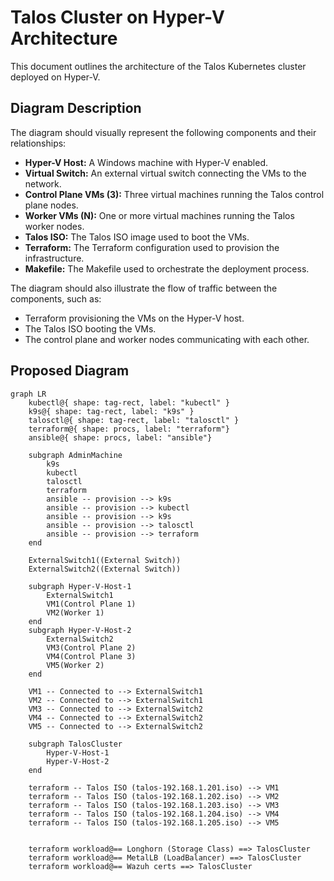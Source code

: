 # Talos Cluster on Hyper-V Architecture

This document outlines the architecture of the Talos Kubernetes cluster deployed on Hyper-V.

## Diagram Description

The diagram should visually represent the following components and their relationships:

*   **Hyper-V Host:** A Windows machine with Hyper-V enabled.
*   **Virtual Switch:** An external virtual switch connecting the VMs to the network.
*   **Control Plane VMs (3):** Three virtual machines running the Talos control plane nodes.
*   **Worker VMs (N):** One or more virtual machines running the Talos worker nodes.
*   **Talos ISO:** The Talos ISO image used to boot the VMs.
*   **Terraform:** The Terraform configuration used to provision the infrastructure.
*   **Makefile:** The Makefile used to orchestrate the deployment process.

The diagram should also illustrate the flow of traffic between the components, such as:

*   Terraform provisioning the VMs on the Hyper-V host.
*   The Talos ISO booting the VMs.
*   The control plane and worker nodes communicating with each other.

## Proposed Diagram

```mermaid
graph LR
    kubectl@{ shape: tag-rect, label: "kubectl" }
    k9s@{ shape: tag-rect, label: "k9s" } 
    talosctl@{ shape: tag-rect, label: "talosctl" }
    terraform@{ shape: procs, label: "terraform"}
    ansible@{ shape: procs, label: "ansible"}
    
    subgraph AdminMachine
        k9s
        kubectl
        talosctl
        terraform
        ansible -- provision --> k9s
        ansible -- provision --> kubectl
        ansible -- provision --> k9s
        ansible -- provision --> talosctl
        ansible -- provision --> terraform
    end
    
    ExternalSwitch1((External Switch))
    ExternalSwitch2((External Switch))

    subgraph Hyper-V-Host-1
        ExternalSwitch1
        VM1(Control Plane 1)
        VM2(Worker 1)
    end
    subgraph Hyper-V-Host-2
        ExternalSwitch2
        VM3(Control Plane 2)
        VM4(Control Plane 3)
        VM5(Worker 2)
    end
    
    VM1 -- Connected to --> ExternalSwitch1
    VM2 -- Connected to --> ExternalSwitch1
    VM3 -- Connected to --> ExternalSwitch2
    VM4 -- Connected to --> ExternalSwitch2
    VM5 -- Connected to --> ExternalSwitch2
    
    subgraph TalosCluster
        Hyper-V-Host-1
        Hyper-V-Host-2
    end
    
    terraform -- Talos ISO (talos-192.168.1.201.iso) --> VM1
    terraform -- Talos ISO (talos-192.168.1.202.iso) --> VM2
    terraform -- Talos ISO (talos-192.168.1.203.iso) --> VM3
    terraform -- Talos ISO (talos-192.168.1.204.iso) --> VM4
    terraform -- Talos ISO (talos-192.168.1.205.iso) --> VM5


    terraform workload@== Longhorn (Storage Class) ==> TalosCluster
    terraform workload@== MetalLB (LoadBalancer) ==> TalosCluster
    terraform workload@== Wazuh certs ==> TalosCluster
